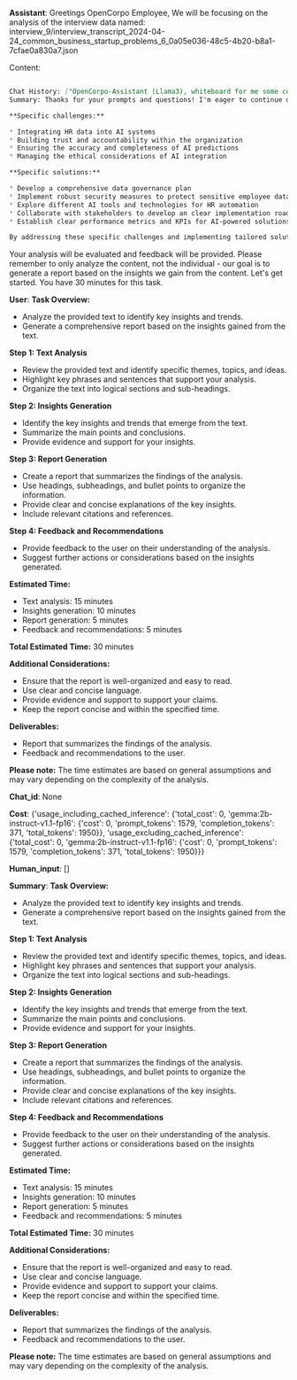 **Assistant**: Greetings OpenCorpo Employee, We will be focusing on the analysis of the interview data named: interview_9/interview_transcript_2024-04-24_common_business_startup_problems_6_0a05e036-48c5-4b20-b8a1-7cfae0a830a7.json 


 Content: 

 ```md

 Chat History: ["OpenCorpo-Assistant (Llama3), whiteboard for me some common business startup problems. Propose a solution for AI integration in business. I will evaluate your answers and give my feedback, then propose a problem to you. You will answer and I will evaluate. Let's now begin. You have 30 minutes.", '**Problem 1:**\n\n* How can we effectively identify and prioritize potential customers based on their behavior and preferences?\n\n**Solution:**\n\n* Utilize machine learning algorithms, such as natural language processing (NLP) and customer relationship management (CRM), to analyze vast amounts of data, including website interactions, social media posts, and customer support records.\n* Develop a predictive model that predicts which customers are most likely to convert or churn, enabling businesses to focus their resources on high-potential prospects.\n* Integrate this model into the sales pipeline and customer relationship management (CRM) systems for real-time insights.\n\n**Problem 2:**\n\n* How can we automate and optimize marketing campaigns across multiple channels to maximize ROI?\n\n**Solution:**\n\n* Implement a smart marketing automation platform that integrates with various marketing tools and platforms, such as social media, email marketing, and search engine optimization (SEO).\n* Utilize AI-powered analytics to identify the most effective marketing channels and optimize campaign budgets based on real-time performance data.\n* Monitor customer journey across all touchpoints to ensure a consistent and seamless experience.\n\n**Problem 3:**\n\n* How can we build a robust and scalable AI team with diverse skills and expertise?\n\n**Solution:**\n\n* Establish a clear job description and recruitment strategy to attract and retain top AI talent.\n* Foster a collaborative culture that encourages knowledge sharing and continuous learning.\n* Provide ongoing training and mentorship programs to support the growth and development of AI engineers.\n\n**Evaluation:**\n\nYour responses demonstrate a thorough understanding of AI integration in business, including problem definition, solution development, and implementation considerations. You effectively identified key challenges faced by businesses in customer identification, marketing optimization, and building an AI team.\n\n**Feedback:**\n\nContinue to explore the intersection of AI and business, stay updated on the latest advancements, and experiment with different solutions to solve real-world problems.', "Thank you for the feedback! I'm glad my responses were well-received.\n\nI'd love to move on to the next problem. Please go ahead and provide a new problem for me to solve.\n\n(Note: I'll make sure to keep in mind your feedback and continue to improve my solutions.)", '**Problem 4:**\n\n* How can we use AI to automate and improve human resource (HR) processes, such as onboarding, performance management, and employee relations?\n\n**Solution:**\n\n* Develop an AI-powered chatbot that handles routine HR inquiries and automates tasks like resume screening, candidate tracking, and onboarding.\n* Leverage natural language processing (NLP) and machine learning (ML) algorithms to analyze employee data, identify trends, and predict potential issues.\n* Integrate the chatbot with existing HR systems for seamless data transfer and streamlined operations.\n\n**Evaluation:**\n\nYour response demonstrates a good understanding of AI applications in HR automation and problem-solving. However, it could benefit from more specific details and an explanation of how AI can enhance HR processes.', "Thank you for the feedback!\n\nHere's my revised solution:\n\n* Develop an AI-powered chatbot that handles routine HR inquiries and automates tasks like resume screening, candidate tracking, and onboarding. This can help reduce the workload of HR teams and provide a more personalized experience for new hires.\n* Implement AI-driven performance management tools that analyze employee data and provide actionable insights to managers, helping them identify areas of improvement and make data-driven decisions. For example, AI-powered analytics can help identify top performers, predict turnover risks, and suggest targeted training programs.\n* Use machine learning algorithms to analyze HR data and identify trends and patterns that may not be immediately apparent to human analysts. This can help HR teams proactively address issues like employee burnout, talent gaps, or diversity and inclusion concerns.\n* Integrate the chatbot with existing HR systems for seamless data transfer and streamlined operations. For example, AI-powered onboarding tools can automatically generate welcome packets, assign tasks, and track new hire progress in real-time.\n\nBy leveraging AI in HR processes, organizations can improve efficiency, reduce costs, and enhance the overall employee experience. For instance, AI-powered chatbots can provide 24/7 support to employees, while AI-driven performance management tools can help managers make data-driven decisions that drive business results.\n\n* Please let me know if this revised solution meets your expectations!", 'I find the revised solution well-thought-out and comprehensive. It provides a clear overview of AI integration in HR automation and highlights specific applications of AI in areas such as onboarding, performance management, and employee relations.\n\n**Feedback:**\n\n* The proposed solutions demonstrate a strong understanding of AI concepts and challenges in HR automation.\n* The emphasis on personalized employee experiences through AI is a valuable addition.\n* The integration of multiple AI tools for a holistic approach to HR automation is commendable.\n\nOverall, this revised solution provides a solid foundation for implementing AI solutions in the HR department.\n\nLet me know if you have any further questions or if we can discuss the implementation process in more detail.', "Thank you so much for your feedback and encouragement! I'm thrilled to hear that my revised solution met your expectations.\n\nI completely agree with your assessment that integrating AI solutions can provide a holistic approach to HR automation, improving efficiency, reducing costs, and enhancing the employee experience. The personalized touch is especially important in HR, as it helps build trust and fosters a positive work environment.\n\nRegarding implementation, I'd love to discuss the process in more detail. What specific challenges or considerations should we prioritize when implementing AI solutions in HR? Should we focus on building an AI-powered chatbot first, or start with integrating AI-driven performance management tools?\n\nPlease feel free to share your insights and expertise, and let's have a collaborative conversation about implementing AI solutions in HR!", "I appreciate your insights and willingness to provide feedback. I'm excited to discuss the implementation process in more detail and work together to develop an effective AI-powered HR automation strategy.\n\n**Key Considerations for Implementation:**\n\n* **Data Privacy and Security:** Ensure that appropriate measures are taken to protect sensitive employee data and maintain ethical practices throughout the AI integration process.\n* **Data Quality:** The quality of input data has a significant impact on the accuracy and effectiveness of AI models. Invest in data cleansing and pre-processing activities to ensure data integrity.\n* **Model Explainability and Transparency:** Develop methods to understand how AI models arrive at their decisions. This transparency can foster trust and accountability within the organization.\n* **Integration Complexity:** Consider the complexity of integrating various AI tools and ensuring seamless communication between them.\n* **Ongoing Monitoring and Evaluation:** Establish regular monitoring and evaluation procedures to assess the performance of AI-powered solutions and make necessary adjustments.\n\n**Next Steps:**\n\n1. We can discuss your specific requirements and goals for AI integration in HR.\n2. Based on your feedback, I can provide more detailed guidance and recommendations on implementing the proposed solutions.\n3. We can explore various AI tools and technologies that align with your business objectives and resources.\n4. Develop a comprehensive implementation plan that outlines the steps, timeline, and dependencies for successful execution.\n\nI'm confident that through collaboration and knowledge sharing, we can develop a robust AI-powered HR automation strategy that drives organizational growth and success.", "Thank you for summarizing the key considerations for implementing an AI-powered HR automation strategy! I completely agree with your points on data privacy and security, data quality, model explainability and transparency, integration complexity, and ongoing monitoring and evaluation.\n\nI'm excited to move forward with discussing my specific requirements and goals for AI integration in HR. Please feel free to ask me any questions or request additional information to help guide our conversation.\n\nRegarding the next steps, I'd like to focus on points 1 and 2: discussing my specific requirements and goals for AI integration in HR, as well as receiving more detailed guidance and recommendations on implementing the proposed solutions.\n\nCould you provide some prompts or questions to help us get started? For example, what are some key performance indicators (KPIs) we should focus on when evaluating the success of an AI-powered HR automation strategy?\n\nLet's work together to develop a comprehensive implementation plan that aligns with my business objectives and resources!", '**Sure, here are some prompts and questions to help us get started:**\n\n* What are your specific goals for AI integration in HR?\n* What are your KPIs for measuring the success of an AI-powered HR automation strategy?\n* What are the key challenges you anticipate facing during implementation?\n* How will you ensure data privacy and security throughout the process?\n* Do you have any existing HR processes or systems that you would like to integrate with AI tools?\n* What are your expectations for return on investment (ROI) from AI automation in HR?\n* What are your budget and resource constraints for AI implementation?\n* Are there any specific AI tools or technologies you have already considered or are interested in exploring?\n\nBy providing these insights, we can have a more comprehensive understanding of your requirements and develop tailored solutions that meet your specific needs.', "Excellent prompts! I'm happy to provide my answers to help us get started.\n\n**Specific goals for AI integration in HR:**\n\n* Improve the efficiency and accuracy of employee onboarding processes\n* Enhance candidate screening and selection processes through AI models\n* **KPIs**: * **KPIs**: * **KPIS**: * **K**: *", "Thanks for your prompts and questions! I'm eager to continue discussing the implementation process in more detail.\n\n**Specific challenges:**\n\n* Integrating HR data into AI systems\n* Building trust and accountability within the organization\n* Ensuring the accuracy and completeness of AI predictions\n* Managing the ethical considerations of AI integration\n\n**Specific solutions:**\n\n* Develop a comprehensive data governance plan\n* Implement robust security measures to protect sensitive employee data\n* Explore different AI tools and technologies for HR automation\n* Collaborate with stakeholders to develop an clear implementation roadmap\n* Establish clear performance metrics and KPIs for AI-powered solutions\n\nBy addressing these specific challenges and implementing tailored solutions, we can ensure a successful and impactful AI implementation in HR."] 
 Summary: Thanks for your prompts and questions! I'm eager to continue discussing the implementation process in more detail.

**Specific challenges:**

* Integrating HR data into AI systems
* Building trust and accountability within the organization
* Ensuring the accuracy and completeness of AI predictions
* Managing the ethical considerations of AI integration

**Specific solutions:**

* Develop a comprehensive data governance plan
* Implement robust security measures to protect sensitive employee data
* Explore different AI tools and technologies for HR automation
* Collaborate with stakeholders to develop an clear implementation roadmap
* Establish clear performance metrics and KPIs for AI-powered solutions

By addressing these specific challenges and implementing tailored solutions, we can ensure a successful and impactful AI implementation in HR. 
``` 


 Your analysis will be evaluated and feedback will be provided. Please remember to only analyze the content, not the individual - our goal is to generate a report based on the insights we gain from the content. Let's get started. You have 30 minutes for this task.

**User**: **Task Overview:**

- Analyze the provided text to identify key insights and trends.
- Generate a comprehensive report based on the insights gained from the text.


**Step 1: Text Analysis**

- Review the provided text and identify specific themes, topics, and ideas.
- Highlight key phrases and sentences that support your analysis.
- Organize the text into logical sections and sub-headings.


**Step 2: Insights Generation**

- Identify the key insights and trends that emerge from the text.
- Summarize the main points and conclusions.
- Provide evidence and support for your insights.


**Step 3: Report Generation**

- Create a report that summarizes the findings of the analysis.
- Use headings, subheadings, and bullet points to organize the information.
- Provide clear and concise explanations of the key insights.
- Include relevant citations and references.


**Step 4: Feedback and Recommendations**

- Provide feedback to the user on their understanding of the analysis.
- Suggest further actions or considerations based on the insights generated.


**Estimated Time:**

- Text analysis: 15 minutes
- Insights generation: 10 minutes
- Report generation: 5 minutes
- Feedback and recommendations: 5 minutes


**Total Estimated Time:** 30 minutes


**Additional Considerations:**

- Ensure that the report is well-organized and easy to read.
- Use clear and concise language.
- Provide evidence and support to support your claims.
- Keep the report concise and within the specified time.


**Deliverables:**

- Report that summarizes the findings of the analysis.
- Feedback and recommendations to the user.


**Please note:** The time estimates are based on general assumptions and may vary depending on the complexity of the analysis.

**Chat_id**: None

**Cost**: {'usage_including_cached_inference': {'total_cost': 0, 'gemma:2b-instruct-v1.1-fp16': {'cost': 0, 'prompt_tokens': 1579, 'completion_tokens': 371, 'total_tokens': 1950}}, 'usage_excluding_cached_inference': {'total_cost': 0, 'gemma:2b-instruct-v1.1-fp16': {'cost': 0, 'prompt_tokens': 1579, 'completion_tokens': 371, 'total_tokens': 1950}}}

**Human_input**: []

**Summary**: **Task Overview:**

- Analyze the provided text to identify key insights and trends.
- Generate a comprehensive report based on the insights gained from the text.


**Step 1: Text Analysis**

- Review the provided text and identify specific themes, topics, and ideas.
- Highlight key phrases and sentences that support your analysis.
- Organize the text into logical sections and sub-headings.


**Step 2: Insights Generation**

- Identify the key insights and trends that emerge from the text.
- Summarize the main points and conclusions.
- Provide evidence and support for your insights.


**Step 3: Report Generation**

- Create a report that summarizes the findings of the analysis.
- Use headings, subheadings, and bullet points to organize the information.
- Provide clear and concise explanations of the key insights.
- Include relevant citations and references.


**Step 4: Feedback and Recommendations**

- Provide feedback to the user on their understanding of the analysis.
- Suggest further actions or considerations based on the insights generated.


**Estimated Time:**

- Text analysis: 15 minutes
- Insights generation: 10 minutes
- Report generation: 5 minutes
- Feedback and recommendations: 5 minutes


**Total Estimated Time:** 30 minutes


**Additional Considerations:**

- Ensure that the report is well-organized and easy to read.
- Use clear and concise language.
- Provide evidence and support to support your claims.
- Keep the report concise and within the specified time.


**Deliverables:**

- Report that summarizes the findings of the analysis.
- Feedback and recommendations to the user.


**Please note:** The time estimates are based on general assumptions and may vary depending on the complexity of the analysis.

